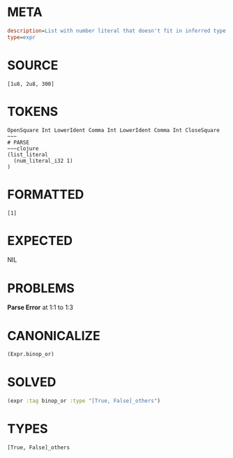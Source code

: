 # META
~~~ini
description=List with number literal that doesn't fit in inferred type
type=expr
~~~
# SOURCE
~~~roc
[1u8, 2u8, 300]
~~~
# TOKENS
~~~text
OpenSquare Int LowerIdent Comma Int LowerIdent Comma Int CloseSquare ~~~
# PARSE
~~~clojure
(list_literal
  (num_literal_i32 1)
)
~~~
# FORMATTED
~~~roc
[1]
~~~
# EXPECTED
NIL
# PROBLEMS
**Parse Error**
at 1:1 to 1:3

# CANONICALIZE
~~~clojure
(Expr.binop_or)
~~~
# SOLVED
~~~clojure
(expr :tag binop_or :type "[True, False]_others")
~~~
# TYPES
~~~roc
[True, False]_others
~~~
